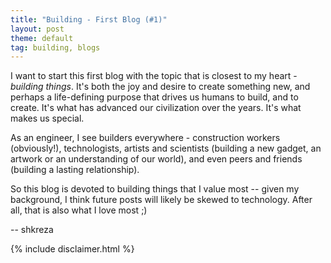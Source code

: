 ```yaml
---
title: "Building - First Blog (#1)"
layout: post
theme: default
tag: building, blogs
---
```

I want to start this first blog with the topic that is closest to my heart -
*building things*. It's both the joy and desire to create something new, and
perhaps a life-defining purpose that drives us humans to build, and to create.
It's what has advanced our civilization over the years. It's what makes us
special.

As an engineer, I see builders everywhere - construction workers (obviously!),
technologists, artists and scientists (building a new gadget, an artwork or an
understanding of our world), and even peers and friends (building a lasting
relationship).

So this blog is devoted to building things that I value most -- given my
background, I think future posts will likely be skewed to technology. After
all, that is also what I love most ;)

-- shkreza

{% include disclaimer.html %}
